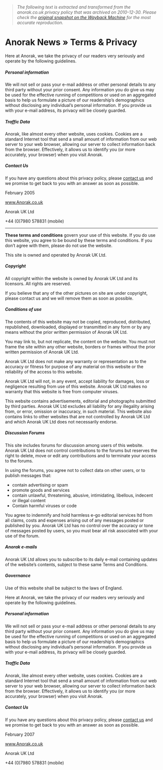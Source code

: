 > *The following text is extracted and transformed from the anorak.co.uk privacy policy that was archived on 2010-12-30. Please check the [original snapshot on the Wayback Machine](https://web.archive.org/web/20101230054017id_/http%3A//www.anorak.co.uk/terms-and-conditions) for the most accurate reproduction.*

# Anorak News » Terms & Privacy

Here at Anorak, we take the privacy of our readers very seriously and operate by the following guidelines.

#####  Personal information

We will not sell or pass your e-mail address or other personal details to any third party without your prior consent. Any information you do give us may be used for the effective running of competitions or used on an aggregated basis to help us formulate a picture of our readership’s demographics without disclosing any individual’s personal information. If you provide us with your e-mail address, its privacy will be closely guarded.

#####  Traffic Data

Anorak, like almost every other website, uses cookies. Cookies are a standard Internet tool that send a small amount of information from our web server to your web browser, allowing our server to collect information back from the browser. Effectively, it allows us to identify you (or more accurately, your browser) when you visit Anorak.

#####  Contact Us

If you have any questions about this privacy policy, please [contact us](http://www.anorak.co.uk/write_to_editor.php) and we promise to get back to you with an answer as soon as possible.

February 2005

www.Anorak.co.uk

Anorak UK Ltd

+44 (0)7980 578831 (mobile)

___________________________________

**These terms and conditions** govern your use of this website. If you do use this website, you agree to be bound by these terms and conditions. If you don’t agree with them, please do not use the website.

This site is owned and operated by Anorak UK Ltd.

#####  Copyright

All copyright within the website is owned by Anorak UK Ltd and its licensors. All rights are reserved.

If you believe that any of the other pictures on site are under copyright, please contact us and we will remove them as soon as possible.

#####  Conditions of use

The contents of this website may not be copied, reproduced, distributed, republished, downloaded, displayed or transmitted in any form or by any means without the prior written permission of Anorak UK Ltd.

You may link to, but not replicate, the content on the website. You must not frame the site within any other website, borders or frames without the prior written permission of Anorak UK Ltd.

Anorak UK Ltd does not make any warranty or representation as to the accuracy or fitness for purpose of any material on this website or the reliability of the access to this website.

Anorak UK Ltd will not, in any event, accept liability for damages, loss or negligence resulting from use of this website. Anorak UK Ltd makes no warranty that this website is free from computer viruses.

This website contains advertisements, editorial and photographs submitted by third parties. Anorak UK Ltd excludes all liability for any illegality arising from, or error, omission or inaccuracy, in such material. This website also contains links to other websites that are not controlled by Anorak UK Ltd and which Anorak UK Ltd does not necessarily endorse.

#####  Discussion Forums

This site includes forums for discussion among users of this website. Anorak UK Ltd does not control contributions to the forums but reserves the right to delete, move or edit any contributions and to terminate your access to the forums.

In using the forums, you agree not to collect data on other users, or to publish messages that:

  * contain advertising or spam
  * promote goods and services
  * contain unlawful, threatening, abusive, intimidating, libellous, indecent or illegal content
  * Contain harmful viruses or code



You agree to indemnify and hold harmless e-go editorial services ltd from all claims, costs and expenses arising out of any messages posted or published by you. Anorak UK Ltd has no control over the accuracy or tone of messages posted by users, so you must bear all risk associated with your use of the forum.

#####  Anorak e-mails

Anorak UK Ltd allows you to subscribe to its daily e-mail containing updates of the website’s contents, subject to these same Terms and Conditions.

#####  Governance

Use of this website shall be subject to the laws of England.

Here at Anorak, we take the privacy of our readers very seriously and operate by the following guidelines.

#####  Personal information

We will not sell or pass your e-mail address or other personal details to any third party without your prior consent. Any information you do give us may be used for the effective running of competitions or used on an aggregated basis to help us formulate a picture of our readership’s demographics without disclosing any individual’s personal information. If you provide us with your e-mail address, its privacy will be closely guarded.

#####  Traffic Data

Anorak, like almost every other website, uses cookies. Cookies are a standard Internet tool that send a small amount of information from our web server to your web browser, allowing our server to collect information back from the browser. Effectively, it allows us to identify you (or more accurately, your browser) when you visit Anorak.

#####  Contact Us

If you have any questions about this privacy policy, please [contact us](http://www.anorak.co.uk/write_to_editor.php) and we promise to get back to you with an answer as soon as possible.

February 2007

www.Anorak.co.uk

Anorak UK Ltd

+44 (0)7980 578831 (mobile)
